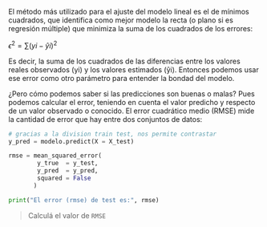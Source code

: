 El método  más utilizado para el ajuste del modelo lineal es el de mínimos cuadrados, que identifica como mejor modelo la recta (o plano si es regresión múltiple) que minimiza la suma de los cuadrados de los errores:

$ϵ^2  = ∑ (yi - ŷi)^2$

Es  decir,  la  suma  de  los  cuadrados  de  las  diferencias  entre  los  valores  reales  observados  (yi)  y los valores estimados (ŷi). Entonces podemos usar ese error como otro parámetro para entender la bondad del modelo.


¿Pero cómo podemos saber si las predicciones son buenas o malas? Pues podemos calcular el error, teniendo en cuenta el valor predicho y respecto de un valor observado o conocido. El error cuadrático medio (RMSE) mide la cantidad de error que hay entre dos conjuntos de datos:

```python
# gracias a la division train test, nos permite contrastar 
y_pred = modelo.predict(X = X_test)

rmse = mean_squared_error(
        y_true  = y_test,
        y_pred  = y_pred,
        squared = False
       )

print("El error (rmse) de test es:", rmse)

```

> Calculá el valor de `RMSE`